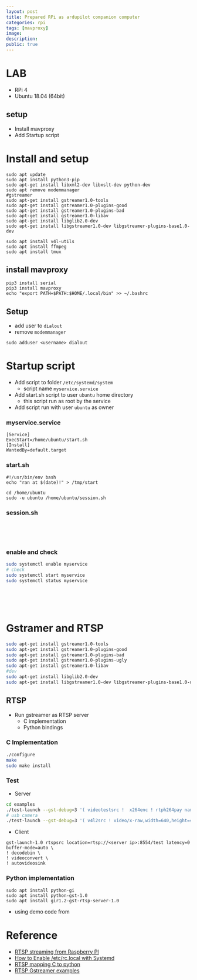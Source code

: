 ```yaml
---
layout: post
title: Prepared RPi as ardupilot companion computer
categories: rpi
tags: [mavproxy]
image: 
description: 
public: true
---
```


# LAB
- RPi 4
- Ubuntu 18.04 (64bit)

## setup
- Install mavproxy
- Add Startup script

# Install and setup
```
sudo apt update
sudo apt install python3-pip
sudo apt-get install libxml2-dev libxslt-dev python-dev
sudo apt remove modemmanager
#gstreamer
sudo apt-get install gstreamer1.0-tools
sudo apt-get install gstreamer1.0-plugins-good
sudo apt-get install gstreamer1.0-plugins-bad
sudo apt-get install gstreamer1.0-libav
sudo apt-get install libglib2.0-dev
sudo apt-get install libgstreamer1.0-dev libgstreamer-plugins-base1.0-dev

sudo apt install v4l-utils
sudo apt install ffmpeg
sudo apt install tmux

```
## install mavproxy
```
pip3 install serial
pip3 install mavproxy
echo "export PATH=$PATH:$HOME/.local/bin" >> ~/.bashrc
```

## Setup
- add user to `dialout`
- remove `modemmanager`

```
sudo adduser <username> dialout
```

# Startup script
- Add script to folder `/etc/systemd/system`
    - script name `myservice.service`
- Add start.sh script to user `ubuntu` home directory
  - this script run as root by the service
- Add script run with user `ubuntu` as owner


### myservice.service

```
[Service]
ExecStart=/home/ubuntu/start.sh
[Install]
WantedBy=default.target
```

### start.sh
```
#!/usr/bin/env bash
echo "ran at $(date)!" > /tmp/start

cd /home/ubuntu
sudo -u ubuntu /home/ubuntu/session.sh
```

### session.sh
```
```

&nbsp;  
&nbsp;  
### enable and check
```bash
sudo systemctl enable myservice
# check
sudo systemctl start myservice
sudo systemctl status myservice
```

&nbsp;  
&nbsp;  
&nbsp;  
# Gstramer and RTSP
```bash
sudo apt-get install gstreamer1.0-tools
sudo apt-get install gstreamer1.0-plugins-good
sudo apt-get install gstreamer1.0-plugins-bad
sudo apt-get install gstreamer1.0-plugins-ugly
sudo apt-get install gstreamer1.0-libav
#dev
sudo apt-get install libglib2.0-dev
sudo apt-get install libgstreamer1.0-dev libgstreamer-plugins-base1.0-dev
```

## RTSP
- Run gstreamer as RTSP server
  - C implementation 
  - Python bindings

### C Implementation
```bash
./configure
make
sudo make install
```
### Test
- Server

```bash
cd examples
./test-launch --gst-debug=3 '( videotestsrc !  x264enc ! rtph264pay name=pay0 pt=96 )'
# usb camera
./test-launch --gst-debug=3 '( v4l2src ! video/x-raw,width=640,height=480 ! videoconvert !  x264enc ! rtph264pay name=pay0 pt=96 )'
```

- Client 
  
```
gst-launch-1.0 rtspsrc location=rtsp://<server ip>:8554/test latency=0 buffer-mode=auto \
! decodebin \
! videoconvert \
! autovideosink
```

### Python implementation

```
sudo apt install python-gi
sudo apt install python-gst-1.0
sudo apt install gir1.2-gst-rtsp-server-1.0
```

- using demo code from []()

# Reference
- [RTSP streaming from Raspberry PI](https://gist.github.com/neilyoung/8216c6cf0c7b69e25a152fde1c022a5d)
- [How to Enable /etc/rc.local with Systemd](https://www.linuxbabe.com/linux-server/how-to-enable-etcrc-local-with-systemd)
- [RTSP mapping C to python](https://lazka.github.io/pgi-docs/GstRtspServer-1.0/mapping.html)
- [RTSP Gstreamer examples](https://github.com/GStreamer/gst-rtsp-server/blob/master/examples/test-multicast.c)
